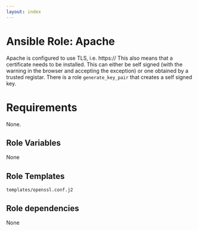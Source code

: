```yaml
---
layout: index
---
```


# Ansible Role: Apache
Apache is configured to use TLS, i.e. https:// This also means that a
certificate needs to be installed. This can either be self signed (with the
warning in the browser and accepting the exception) or one obtained by a
trusted registar. There is a role `generate_key_pair` that creates a self
signed key.

# Requirements
None.

## Role Variables
None

## Role Templates

```
templates/openssl.conf.j2
```

## Role dependencies
None
